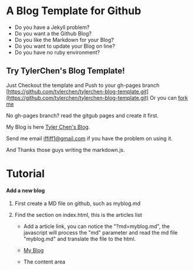 A Blog Template for Github 
====
* Do you have a Jekyll problem?
* Do you want a the Github Blog?
* Do you like the Markdown for your Blog?
* Do you want to update your Blog on line?
* Do you have no ruby environment?

Try TylerChen's Blog Template!
----
Just Checkout the template and Push to your gh-pages branch [https://github.com/tylerchen/tylerchen-blog-template.git](https://github.com/tylerchen/tylerchen-blog-template.git)
Or you can [fork me](https://github.com/tylerchen/tylerchen-blog-template/fork)

No gh-pages branch? read the gitgub pages and create it first.

My Blog is here [Tyler Chen's Blog](http://tylerchen.github.com/Blogs/).

Send me email [iffiff1@gmail.com](mailto:iffiff1@gmail.com) if you have the problem on using it.

And Thanks those guys writing the markdown.js.


Tutorial
====

#### Add a new blog

1. First create a MD file on github, such as myblog.md
    
2. Find the section on index.html, this is the articles list

    <ul class="nav nav-list">

3. Add a article link, you can notice the "?md=myblog.md", the javascript will process the "md" parameter and read the md file "myblog.md" and translate the file to the html.

    <li><a href="?md=myblog.md"><i class="none"></i>My Blog</a></li>

4. The content area

    <div id="bodyColumn"  class="span9"></div>

